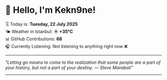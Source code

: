 # 👋 Hello, I'm Kekn9ne!

🗓️ Today is: **Tuesday, 22 July 2025**  
🌤️ Weather in Istanbul: **☀️   +35°C**  
📊 GitHub Contributions: **68**  
🎧 Currently Listening: Not listening to anything right now ❌

---

_"Letting go means to come to the realization that some people are a part of your history, but not a part of your destiny. — *Steve Maraboli*"_

---
